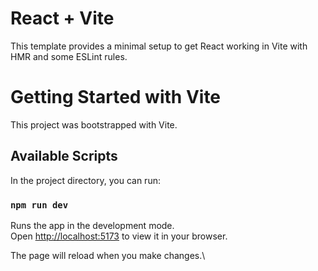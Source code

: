 # React + Vite

This template provides a minimal setup to get React working in Vite with HMR and some ESLint rules.

# Getting Started with Vite

This project was bootstrapped with Vite.

## Available Scripts

In the project directory, you can run:

### `npm run dev`

Runs the app in the development mode.\
Open [http://localhost:5173](http://localhost:5173) to view it in your browser.

The page will reload when you make changes.\
